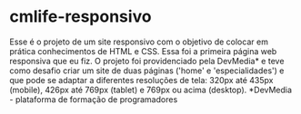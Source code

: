 # cmlife-responsivo
Esse é o projeto de um site responsivo com o objetivo de colocar em prática conhecimentos de HTML e CSS.
Essa foi a primeira página web responsiva que eu fiz. O projeto foi providenciado pela DevMedia* e teve como desafio criar um site de duas páginas ('home' e 'especialidades') e que pode se adaptar a diferentes resoluções de tela: 320px até 435px (mobile), 426px até 769px (tablet) e 769px ou acima (desktop).
*DevMedia - plataforma de formação de programadores
